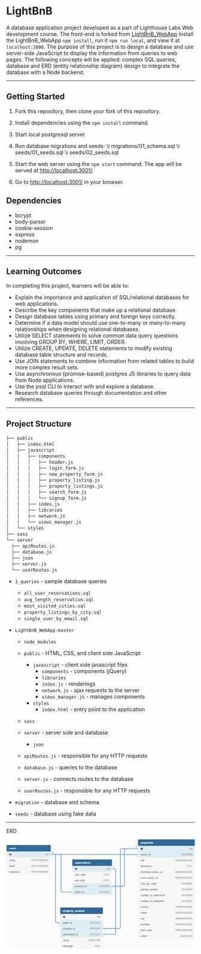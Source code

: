 # LightBnB

A database application project developed as a part of Lighthouse Labs Web development course. The front-end is forked from [LightBnB_WebApp](https://github.com/lighthouse-labs/LightBnB_WebApp) Install the LightBnB_WebApp `npm install`, run it `npm run local`, and view it at `localhost:3000`. The purpose of this project is to design a database and use server-side JavaScript to display the information from queries to web pages. The following concepts will be applied: complex SQL queries, database and ERD (entity relationship diagram) design to integrate the database with a Node backend.

---

## Getting Started

1. Fork this repository, then clone your fork of this repository.
2. Install dependencies using the `npm install` command.
3. Start local postgresql server
4. Run database migrations and seeds:
   \i migrations/01_schema.sql
   \i seeds/01_seeds.sql
   \i seeds/02_seeds.sql

5. Start the web server using the `npm start` command. The app will be served at <http://localhost:3001/>.
6. Go to <http://localhost:3001/> in your browser.

## Dependencies

- bcrypt
- body-parser
- cookie-session
- express
- nodemon
- pg

---

## Learning Outcomes

In completing this project, learners will be able to:

- Explain the importance and application of SQL/relational databases for web applications.
- Describe the key components that make up a relational database.
- Design database tables using primary and foreign keys correctly.
- Determine if a data model should use one-to-many or many-to-many relationships when designing relational databases.
- Utilize SELECT statements to solve common data query questions involving GROUP BY, WHERE, LIMIT, ORDER.
- Utilize CREATE, UPDATE, DELETE statements to modify existing database table structure and records.
- Use JOIN statements to combine information from related tables to build more complex result sets.
- Use asynchronous (promise-based) postgres JS libraries to query data from Node applications.
- Use the psql CLI to interact with and explore a database.
- Research database queries through documentation and other references.

---

## Project Structure

```
├── public
│   ├── index.html
│   ├── javascript
│   │   ├── components
│   │   │   ├── header.js
│   │   │   ├── login_form.js
│   │   │   ├── new_property_form.js
│   │   │   ├── property_listing.js
│   │   │   ├── property_listings.js
│   │   │   ├── search_form.js
│   │   │   └── signup_form.js
│   │   ├── index.js
│   │   ├── libraries
│   │   ├── network.js
│   │   └── views_manager.js
│   └── styles
├── sass
└── server
  ├── apiRoutes.js
  ├── database.js
  ├── json
  ├── server.js
  └── userRoutes.js
```

- `1_queries` - sample database queries
  - `all_user_reservations.sql`
  - `avg_length_reservation.sql`
  - `most_visited_cities.sql`
  - `property_listings_by_city.sql`
  - `single_user_by_email.sql`
- `LightBnB_WebApp-master`

  - `node_modules`
  - `public` - HTML, CSS, and client side JavaScript

    - `javascript` - client side javascript files
      - `components` - components (jQuery)
      - `libraries`
      - `index.js` - renderings
      - `network.js` - ajax requests to the server
      - `views_manager.js` - manages components
    - `styles`
      - `index.html` - entry point to the application

  - `sass`
  - `server` - server side and database
    - `json`
  - `apiRoutes.js` - responsible for any HTTP requests
  - `database.js` - queries to the database
  - `server.js` - connects routes to the database
  - `userRoutes.js` - responsible for any HTTP requests

- `migration` - database and schema
- `seeds` - database using fake data

---

ERD

![Diagram](https://github.com/TJ-Blinn/LightBnB/blob/main/docs/ERD.png?raw=true)
